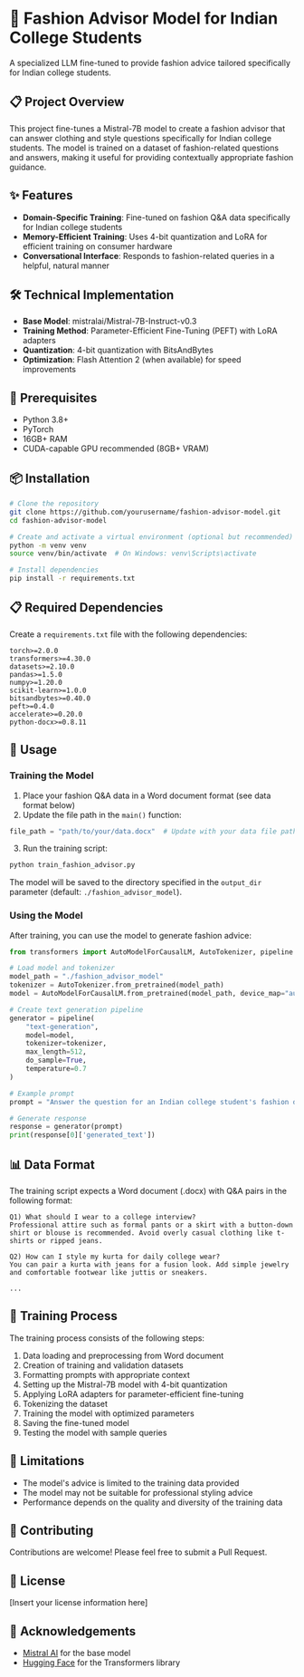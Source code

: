 # 🧥 Fashion Advisor Model for Indian College Students

A specialized LLM fine-tuned to provide fashion advice tailored specifically for Indian college students.

## 📋 Project Overview

This project fine-tunes a Mistral-7B model to create a fashion advisor that can answer clothing and style questions specifically for Indian college students. The model is trained on a dataset of fashion-related questions and answers, making it useful for providing contextually appropriate fashion guidance.

## ✨ Features

- **Domain-Specific Training**: Fine-tuned on fashion Q&A data specifically for Indian college students
- **Memory-Efficient Training**: Uses 4-bit quantization and LoRA for efficient training on consumer hardware
- **Conversational Interface**: Responds to fashion-related queries in a helpful, natural manner

## 🛠️ Technical Implementation

- **Base Model**: mistralai/Mistral-7B-Instruct-v0.3
- **Training Method**: Parameter-Efficient Fine-Tuning (PEFT) with LoRA adapters
- **Quantization**: 4-bit quantization with BitsAndBytes
- **Optimization**: Flash Attention 2 (when available) for speed improvements

## 🔧 Prerequisites

- Python 3.8+
- PyTorch
- 16GB+ RAM
- CUDA-capable GPU recommended (8GB+ VRAM)

## 📦 Installation

```bash
# Clone the repository
git clone https://github.com/yourusername/fashion-advisor-model.git
cd fashion-advisor-model

# Create and activate a virtual environment (optional but recommended)
python -m venv venv
source venv/bin/activate  # On Windows: venv\Scripts\activate

# Install dependencies
pip install -r requirements.txt
```

## 📋 Required Dependencies

Create a `requirements.txt` file with the following dependencies:

```
torch>=2.0.0
transformers>=4.30.0
datasets>=2.10.0
pandas>=1.5.0
numpy>=1.20.0
scikit-learn>=1.0.0
bitsandbytes>=0.40.0
peft>=0.4.0
accelerate>=0.20.0
python-docx>=0.8.11
```

## 🚀 Usage

### Training the Model

1. Place your fashion Q&A data in a Word document format (see data format below)
2. Update the file path in the `main()` function:

```python
file_path = "path/to/your/data.docx"  # Update with your data file path
```

3. Run the training script:

```bash
python train_fashion_advisor.py
```

The model will be saved to the directory specified in the `output_dir` parameter (default: `./fashion_advisor_model`).

### Using the Model

After training, you can use the model to generate fashion advice:

```python
from transformers import AutoModelForCausalLM, AutoTokenizer, pipeline

# Load model and tokenizer
model_path = "./fashion_advisor_model"
tokenizer = AutoTokenizer.from_pretrained(model_path)
model = AutoModelForCausalLM.from_pretrained(model_path, device_map="auto")

# Create text generation pipeline
generator = pipeline(
    "text-generation", 
    model=model, 
    tokenizer=tokenizer, 
    max_length=512, 
    do_sample=True, 
    temperature=0.7
)

# Example prompt
prompt = "Answer the question for an Indian college student's fashion doubt: What should I wear for a college fest?\nResponse:"

# Generate response
response = generator(prompt)
print(response[0]['generated_text'])
```

## 📊 Data Format

The training script expects a Word document (.docx) with Q&A pairs in the following format:

```
Q1) What should I wear to a college interview?
Professional attire such as formal pants or a skirt with a button-down shirt or blouse is recommended. Avoid overly casual clothing like t-shirts or ripped jeans.

Q2) How can I style my kurta for daily college wear?
You can pair a kurta with jeans for a fusion look. Add simple jewelry and comfortable footwear like juttis or sneakers.

...
```

## 🔄 Training Process

The training process consists of the following steps:

1. Data loading and preprocessing from Word document
2. Creation of training and validation datasets
3. Formatting prompts with appropriate context
4. Setting up the Mistral-7B model with 4-bit quantization
5. Applying LoRA adapters for parameter-efficient fine-tuning
6. Tokenizing the dataset
7. Training the model with optimized parameters
8. Saving the fine-tuned model
9. Testing the model with sample queries

## 🚧 Limitations

- The model's advice is limited to the training data provided
- The model may not be suitable for professional styling advice
- Performance depends on the quality and diversity of the training data

## 🤝 Contributing

Contributions are welcome! Please feel free to submit a Pull Request.

## 📄 License

[Insert your license information here]

## 🙏 Acknowledgements

- [Mistral AI](https://mistral.ai/) for the base model
- [Hugging Face](https://huggingface.co/) for the Transformers library
